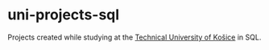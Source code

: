 # uni-projects-sql
Projects created while studying at the [Technical University of Košice](https://tuke.sk/en) in SQL.
